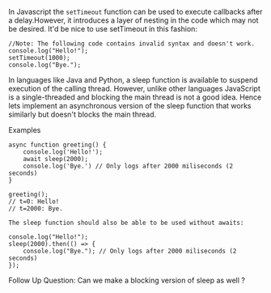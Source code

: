 In Javascript the `setTimeout` function can be used to execute callbacks after a delay.However, it introduces a layer of nesting in the code which may not be desired. It'd be nice to use setTimeout in this fashion:

```
//Note: The following code contains invalid syntax and doesn't work.
console.log("Hello!");
setTimeout(1000);
console.log("Bye.");
```

In languages like Java and Python, a sleep function is available to suspend execution of the calling thread. However, unlike other languages JavaScript is a single-threaded and blocking the main thread is not a good idea. Hence lets implement an asynchronous version of the sleep function that works similarly but doesn't blocks the main thread.

Examples
```
async function greeting() {
    console.log('Hello!');
    await sleep(2000);
    console.log('Bye.') // Only logs after 2000 miliseconds (2 seconds)
}

greeting();
// t=0: Hello!
// t=2000: Bye.
```

```
The sleep function should also be able to be used without awaits:

console.log("Hello!");
sleep(2000).then(() => {
    console.log("Bye."); // Only logs after 2000 miliseconds (2 seconds)
});
```

Follow Up Question: 
Can we make a blocking version of sleep as well ? 
